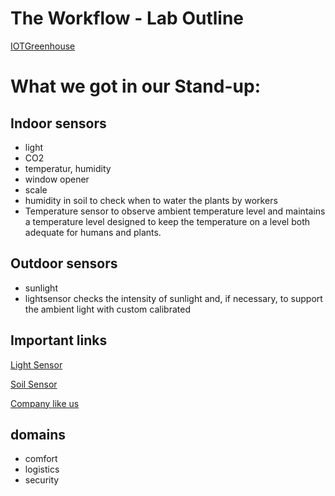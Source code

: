 # The Workflow - Lab Outline
[IOTGreenhouse](https://github.com/pasci199601815/IoTMadlmayrNigl/tree/master/Project2)
# What we got in our Stand-up:
## Indoor sensors
+ light 
+ CO2
+ temperatur, humidity 
+ window opener
+ scale
+ humidity in soil to check when to water the plants by workers
+ Temperature sensor to observe ambient temperature level and maintains a temperature level designed to keep the temperature on a level both adequate for humans and plants.
## Outdoor sensors
+ sunlight
+ lightsensor checks the intensity of sunlight and, if necessary, to support the ambient light with custom calibrated

## Important links
[Light Sensor](https://shop.sodaq.com/light-sensor.html)

[Soil Sensor](https://www.amazon.de/iHaospace-Capacitive-Corrosion-Resistant-Bodenfeuchtesensor/dp/B07DDFZ3MD/ref=sr_1_8?keywords=SOIL+SENSOR&qid=1574247949&sr=8-8)

[Company like us](https://www.kalera.com/company.html)
## domains
+ comfort
+ logistics
+ security
